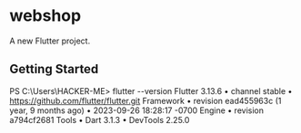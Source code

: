 # webshop

A new Flutter project.

## Getting Started

PS C:\Users\HACKER-ME> flutter --version
Flutter 3.13.6 • channel stable • https://github.com/flutter/flutter.git
Framework • revision ead455963c (1 year, 9 months ago) • 2023-09-26 18:28:17 -0700
Engine • revision a794cf2681
Tools • Dart 3.1.3 • DevTools 2.25.0
